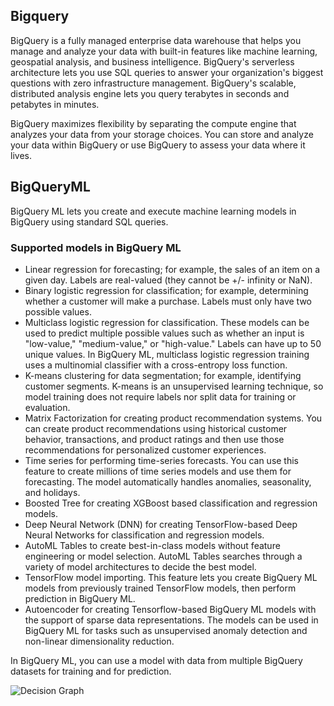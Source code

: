 ## Bigquery

BigQuery is a fully managed enterprise data warehouse that helps you manage and analyze your data with built-in features like machine learning, geospatial analysis, and business intelligence. BigQuery's serverless architecture lets you use SQL queries to answer your organization's biggest questions with zero infrastructure management. BigQuery's scalable, distributed analysis engine lets you query terabytes in seconds and petabytes in minutes. 

BigQuery maximizes flexibility by separating the compute engine that analyzes your data from your storage choices. You can store and analyze your data within BigQuery or use BigQuery to assess your data where it lives. 

## BigQueryML

BigQuery ML lets you create and execute machine learning models in BigQuery using standard SQL queries. 

### Supported models in BigQuery ML

- Linear regression for forecasting; for example, the sales of an item on a given day. Labels are real-valued (they cannot be +/- infinity or NaN).
- Binary logistic regression for classification; for example, determining whether a customer will make a purchase. Labels must only have two possible values.
- Multiclass logistic regression for classification. These models can be used to predict multiple possible values such as whether an input is "low-value," "medium-value," or "high-value." Labels can have up to 50 unique values. In BigQuery ML, multiclass logistic regression training uses a multinomial classifier with a cross-entropy loss function.
- K-means clustering for data segmentation; for example, identifying customer segments. K-means is an unsupervised learning technique, so model training does not require labels nor split data for training or evaluation.
- Matrix Factorization for creating product recommendation systems. You can create product recommendations using historical customer behavior, transactions, and product ratings and then use those recommendations for personalized customer experiences.
- Time series for performing time-series forecasts. You can use this feature to create millions of time series models and use them for forecasting. The model automatically handles anomalies, seasonality, and holidays.
- Boosted Tree for creating XGBoost based classification and regression models.
- Deep Neural Network (DNN) for creating TensorFlow-based Deep Neural Networks for classification and regression models.
- AutoML Tables to create best-in-class models without feature engineering or model selection. AutoML Tables searches through a variety of model architectures to decide the best model.
- TensorFlow model importing. This feature lets you create BigQuery ML models from previously trained TensorFlow models, then perform prediction in BigQuery ML.
- Autoencoder for creating Tensorflow-based BigQuery ML models with the support of sparse data representations. The models can be used in BigQuery ML for tasks such as unsupervised anomaly detection and non-linear dimensionality reduction.

In BigQuery ML, you can use a model with data from multiple BigQuery datasets for training and for prediction.

![Decision Graph]("images/ml-model-cheatsheet")


